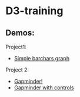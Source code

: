 # D3-training

## Demos:
Project1: 
* [Simple barchars graph](https://ricardor.github.io/D3-training/Udemy_course/3.13.0/index.html)

Project 2:
* [Gapminder!](https://ricardor.github.io/D3-training/Udemy_course/5.10.0/index.html)
* [Gapminder with controls](https://ricardor.github.io/D3-training/Udemy_course/6/index.html)
